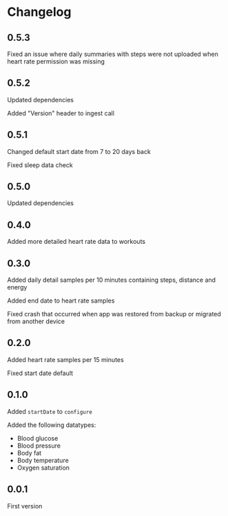 # Changelog

## 0.5.3

Fixed an issue where daily summaries with steps were not uploaded when heart rate permission was missing

## 0.5.2

Updated dependencies

Added "Version" header to ingest call

## 0.5.1

Changed default start date from 7 to 20 days back

Fixed sleep data check

## 0.5.0

Updated dependencies

## 0.4.0

Added more detailed heart rate data to workouts

## 0.3.0

Added daily detail samples per 10 minutes containing steps, distance and energy

Added end date to heart rate samples

Fixed crash that occurred when app was restored from backup or migrated from another device

## 0.2.0

Added heart rate samples per 15 minutes

Fixed start date default

## 0.1.0

Added `startDate` to `configure`

Added the following datatypes:

- Blood glucose
- Blood pressure
- Body fat
- Body temperature
- Oxygen saturation

## 0.0.1

First version
